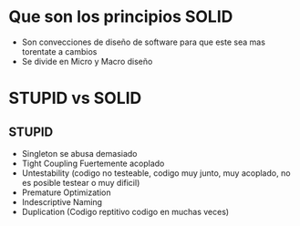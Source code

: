 # Que son los principios SOLID
- Son convecciones de diseño de software para que este sea mas torentate a cambios
- Se divide en Micro y Macro diseño
# STUPID vs SOLID
## STUPID
- Singleton se abusa demasiado
- Tight Coupling Fuertemente acoplado
- Untestability (codigo no testeable, codigo muy junto, muy acoplado, no es posible testear o muy dificil)
- Premature Optimization
- Indescriptive Naming 
- Duplication (Codigo reptitivo codigo en muchas veces)
